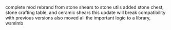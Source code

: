 complete mod rebrand from stone shears to stone utils
added stone chest, stone crafting table, and ceramic shears
this update will break compatibility with previous versions
also moved all the important logic to a library, wsmlmb